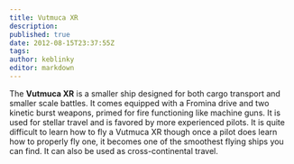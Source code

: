 ```yaml
---
title: Vutmuca XR
description:
published: true
date: 2012-08-15T23:37:55Z
tags:
author: keblinky
editor: markdown
---
```


The **Vutmuca XR** is a smaller ship designed for both cargo transport and smaller scale battles. It comes equipped with a Fromina drive and two kinetic burst weapons, primed for fire functioning like machine guns. It is used for stellar travel and is favored by more experienced pilots. It is quite difficult to learn how to fly a Vutmuca XR though once a pilot does learn how to properly fly one, it becomes one of the smoothest flying ships you can find. It can also be used as cross-continental travel.